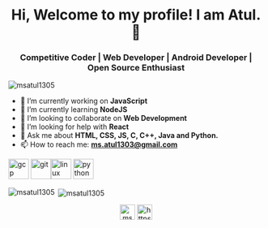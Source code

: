 <h1 align="center"> Hi, Welcome to my profile! I am Atul. 👋</h1>
<h3 align="center">Competitive Coder | Web Developer | Android Developer | Open Source Enthusiast</h3>
<p align="left"> <img src="https://komarev.com/ghpvc/?username=msatul1305" alt="msatul1305" /> </p>
<!--
**msatul1305/msatul1305** is a ✨ _special_ ✨ repository because its `README.md` (this file) appears on your GitHub profile.  😄 Pronouns: 
 ⚡ Fun fact:  -->

- 🔭 I’m currently working on **JavaScript**
- 🌱 I’m currently learning **NodeJS**
- 👯 I’m looking to collaborate on **Web Development**
- 🤔 I’m looking for help with **React**
- 💬 Ask me about **HTML, CSS, JS, C, C++, Java and Python.**
- 📫 How to reach me: **ms.atul1303@gmail.com**

<p align="left"><img src="https://www.vectorlogo.zone/logos/google_cloud/google_cloud-icon.svg" alt="gcp" width="40" height="40"/> <img src="https://www.vectorlogo.zone/logos/git-scm/git-scm-icon.svg" alt="git" width="40" height="40"/><img src="https://devicons.github.io/devicon/devicon.git/icons/linux/linux-original.svg" alt="linux" width="40" height="40"/> <img src="https://devicons.github.io/devicon/devicon.git/icons/python/python-original.svg" alt="python" width="40" height="40"/></p><p><img align="left" src="https://github-readme-stats.vercel.app/api/top-langs/?username=msatul1305&layout=compact&hide=html" alt="msatul1305" /></p>

<p>&nbsp;<img align="center" src="https://github-readme-stats.vercel.app/api?username=msatul1305&show_icons=true" alt="msatul1305" /></p>

<p align="center">
<a href="https://twitter.com/ms_atul" target="blank"><img align="center" src="https://cdn.jsdelivr.net/npm/simple-icons@3.0.1/icons/twitter.svg" alt="ms_atul" height="30" width="30" /></a>
<a href="https://www.linkedin.com/in/msatul1305" target="blank"><img align="center" src="https://cdn.jsdelivr.net/npm/simple-icons@3.0.1/icons/linkedin.svg" alt="https://www.linkedin.com/in/msatul1305/" height="30" width="30" /></a>
</p>



